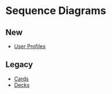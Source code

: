 # Sequence Diagrams
## New
- [User Profiles](./UserProfiles.md)
## Legacy
- [Cards](./Cards.md)
- [Decks](./Decks.md)